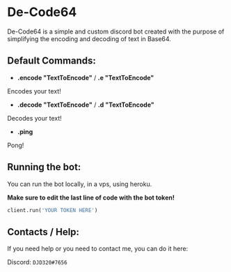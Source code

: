 # De-Code64
De-Code64 is a simple and custom discord bot created with the purpose of simplifying the encoding and decoding of text in Base64.

## Default Commands:
- **.encode "TextToEncode"** / **.e "TextToEncode"**

Encodes your text!

- **.decode "TextToEncode"** / **.d "TextToEncode"**

Decodes your text!

- **.ping**

Pong!

## Running the bot:

You can run the bot locally, in a vps, using heroku.

**Make sure to edit the last line of code with the bot token!**

```python
client.run('YOUR TOKEN HERE')
```
## Contacts / Help:

If you need help or you need to contact me, you can do it here:

Discord: `DJD320#7656`
